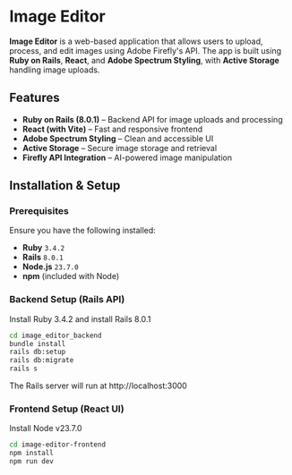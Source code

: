 # Image Editor

**Image Editor** is a web-based application that allows users to upload, process, and edit images using Adobe Firefly's API. The app is built using **Ruby on Rails**, **React**, and **Adobe Spectrum Styling**, with **Active Storage** handling image uploads.

## Features

-  **Ruby on Rails (8.0.1)** – Backend API for image uploads and processing  
-  **React (with Vite)** – Fast and responsive frontend  
-  **Adobe Spectrum Styling** – Clean and accessible UI  
-  **Active Storage** – Secure image storage and retrieval  
-  **Firefly API Integration** – AI-powered image manipulation  

##  Installation & Setup

###  Prerequisites

Ensure you have the following installed:

- **Ruby** `3.4.2`
- **Rails** `8.0.1`
- **Node.js** `23.7.0`
- **npm** (included with Node)

### Backend Setup (Rails API)
Install Ruby 3.4.2 and install Rails 8.0.1
```sh
cd image_editor_backend
bundle install
rails db:setup
rails db:migrate
rails s
```
The Rails server will run at http://localhost:3000

### Frontend Setup (React UI)
Install Node v23.7.0
```sh
cd image-editor-frontend
npm install
npm run dev
```
